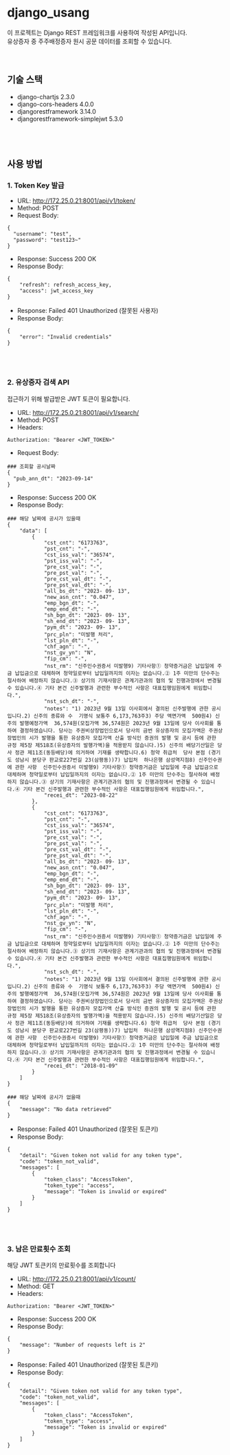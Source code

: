 # django_usang
이 프로젝트는 Django REST 프레임워크를 사용하여 작성된 API입니다.<br>
유상증자 중 주주배정증자 원시 공문 데이터를 조회할 수 있습니다.
<br><br><br>

## 기술 스택
- django-chartjs                      2.3.0<br>
- django-cors-headers                 4.0.0<br>
- djangorestframework                 3.14.0<br>
- djangorestframework-simplejwt       5.3.0<br>
<br><br><br>

## 사용 방법
### 1. Token Key 발급
- URL: http://172.25.0.21:8001/api/v1/token/
- Method: POST
- Request Body:
```
{
  "username": "test",
  "password": "test123~"
}
```
- Response: Success 200 OK
- Response Body:
```
{
    "refresh": refresh_access_key,
    "access": jwt_access_key
}
```
- Response: Failed 401 Unauthorized (잘못된 사용자)
- Response Body:
```
{
    "error": "Invalid credentials"
}
```
<br><br>
### 2. 유상증자 검색 API
접근하기 위해 발급받은 JWT 토큰이 필요합니다.
- URL: http://172.25.0.21:8001/api/v1/search/
- Method: POST
- Headers:
```
Authorization: "Bearer <JWT_TOKEN>" 
```
- Request Body:
```
### 조회할 공시날짜
{
  "pub_ann_dt": "2023-09-14"
}
```
- Response: Success 200 OK
- Response Body:
```
### 해당 날짜에 공시가 있을때
{
    "data": [
        {
            "cst_cnt": "6173763",
            "pst_cnt": "-",
            "cst_iss_val": "36574",
            "pst_iss_val": "-",
            "pre_cst_val": "-",
            "pre_pst_val": "-",
            "pre_cst_val_dt": "-",
            "pre_pst_val_dt": "-",
            "all_bs_dt": "2023- 09- 13",
            "new_asn_cnt": "0.047",
            "emp_bgn_dt": "-",
            "emp_end_dt": "-",
            "sh_bgn_dt": "2023- 09- 13",
            "sh_end_dt": "2023- 09- 13",
            "pym_dt": "2023- 09- 13",
            "prc_pln": "미발행 처리",
            "lst_pln_dt": "-",
            "chf_agn": "-",
            "nst_gv_yn": "N",
            "fip_cm": "-",
            "nst_rm": "신주인수권증서 미발행9) 기타사항① 청약증거금은 납입일에 주금 납입금으로 대체하며 청약일로부터 납입일까지의 이자는 없습니다.② 1주 미만의 단수주는 절사하여 배정하지 않습니다.③ 상기의 기재사항은 관계기관과의 협의 및 진행과정에서 변경될 수 있습니다.④ 기타 본건 신주발행과 관련한 부수적인 사항은 대표집행임원에게 위임합니다.",
            "nst_sch_dt": "-",
            "notes": "1) 2023년 9월 13일 이사회에서 결의된 신주발행에 관한 공시입니다.2) 신주의 종류와 수  기명식 보통주 6,173,763주3) 주당 액면가액  500원4) 신주의 발행예정가액  36,574원(모집가액 36,574원은 2023년 9월 13일에 당사 이사회를 통하여 결정하였습니다. 당사는 주권비상장법인으로서 당사의 금번 유상증자의 모집가액은 주권상장법인의 시가 발행을 통한 유상증자 모집가액 산출 방식인 증권의 발행 및 공시 등에 관한 규정 제5장 제518조(유상증자의 발행가액)을 적용받지 않습니다.)5) 신주의 배당기산일은 당사 정관 제11조(동등배당)에 의거하여 기재를 생략합니다.6) 청약 취급처  당사 본점 (경기도 성남시 분당구 판교로227번길 23(삼평동))7) 납입처  하나은행 삼성역지점8) 신주인수권에 관한 사항  신주인수권증서 미발행9) 기타사항① 청약증거금은 납입일에 주금 납입금으로 대체하며 청약일로부터 납입일까지의 이자는 없습니다.② 1주 미만의 단수주는 절사하여 배정하지 않습니다.③ 상기의 기재사항은 관계기관과의 협의 및 진행과정에서 변경될 수 있습니다.④ 기타 본건 신주발행과 관련한 부수적인 사항은 대표집행임원에게 위임합니다.",
            "recei_dt": "2023-08-22"
        },
        {
            "cst_cnt": "6173763",
            "pst_cnt": "-",
            "cst_iss_val": "36574",
            "pst_iss_val": "-",
            "pre_cst_val": "-",
            "pre_pst_val": "-",
            "pre_cst_val_dt": "-",
            "pre_pst_val_dt": "-",
            "all_bs_dt": "2023- 09- 13",
            "new_asn_cnt": "0.047",
            "emp_bgn_dt": "-",
            "emp_end_dt": "-",
            "sh_bgn_dt": "2023- 09- 13",
            "sh_end_dt": "2023- 09- 13",
            "pym_dt": "2023- 09- 13",
            "prc_pln": "미발행 처리",
            "lst_pln_dt": "-",
            "chf_agn": "-",
            "nst_gv_yn": "N",
            "fip_cm": "-",
            "nst_rm": "신주인수권증서 미발행9) 기타사항① 청약증거금은 납입일에 주금 납입금으로 대체하며 청약일로부터 납입일까지의 이자는 없습니다.② 1주 미만의 단수주는 절사하여 배정하지 않습니다.③ 상기의 기재사항은 관계기관과의 협의 및 진행과정에서 변경될 수 있습니다.④ 기타 본건 신주발행과 관련한 부수적인 사항은 대표집행임원에게 위임합니다.",
            "nst_sch_dt": "-",
            "notes": "1) 2023년 9월 13일 이사회에서 결의된 신주발행에 관한 공시입니다.2) 신주의 종류와 수  기명식 보통주 6,173,763주3) 주당 액면가액  500원4) 신주의 발행예정가액  36,574원(모집가액 36,574원은 2023년 9월 13일에 당사 이사회를 통하여 결정하였습니다. 당사는 주권비상장법인으로서 당사의 금번 유상증자의 모집가액은 주권상장법인의 시가 발행을 통한 유상증자 모집가액 산출 방식인 증권의 발행 및 공시 등에 관한 규정 제5장 제518조(유상증자의 발행가액)을 적용받지 않습니다.)5) 신주의 배당기산일은 당사 정관 제11조(동등배당)에 의거하여 기재를 생략합니다.6) 청약 취급처  당사 본점 (경기도 성남시 분당구 판교로227번길 23(삼평동))7) 납입처  하나은행 삼성역지점8) 신주인수권에 관한 사항  신주인수권증서 미발행9) 기타사항① 청약증거금은 납입일에 주금 납입금으로 대체하며 청약일로부터 납입일까지의 이자는 없습니다.② 1주 미만의 단수주는 절사하여 배정하지 않습니다.③ 상기의 기재사항은 관계기관과의 협의 및 진행과정에서 변경될 수 있습니다.④ 기타 본건 신주발행과 관련한 부수적인 사항은 대표집행임원에게 위임합니다.",
            "recei_dt": "2018-01-09"
        }
    ]
}

### 해당 날짜에 공시가 없을때
{
    "message": "No data retrieved"
}
```
- Response: Failed 401 Unauthorized (잘못된 토큰키)
- Response Body:
```
{
    "detail": "Given token not valid for any token type",
    "code": "token_not_valid",
    "messages": [
        {
            "token_class": "AccessToken",
            "token_type": "access",
            "message": "Token is invalid or expired"
        }
    ]
}
```
<br><br>
### 3. 남은 만료횟수 조회
해당 JWT 토큰키의 만료횟수를 조회합니다
- URL: http://172.25.0.21:8001/api/v1/count/
- Method: GET
- Headers:
```
Authorization: "Bearer <JWT_TOKEN>"
```

- Response: Success 200 OK
- Response Body:
```
{
    "message": "Number of requests left is 2"
}
```
- Response: Failed 401 Unauthorized (잘못된 토큰키)
- Response Body:
```
{
    "detail": "Given token not valid for any token type",
    "code": "token_not_valid",
    "messages": [
        {
            "token_class": "AccessToken",
            "token_type": "access",
            "message": "Token is invalid or expired"
        }
    ]
}
```
